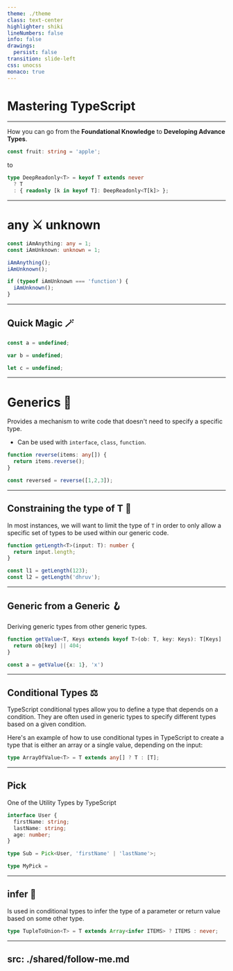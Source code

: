 ```yaml
---
theme: ./theme
class: text-center
highlighter: shiki
lineNumbers: false
info: false
drawings:
  persist: false
transition: slide-left
css: unocss
monaco: true
---
```


# Mastering TypeScript

---

How you can go from the **Foundational Knowledge** to **Developing Advance Types**.

```ts
const fruit: string = 'apple';
```

to

```ts
type DeepReadonly<T> = keyof T extends never
  ? T
  : { readonly [k in keyof T]: DeepReadonly<T[k]> };
```

---

# any ⚔️ unknown

```ts {monaco}
const iAmAnything: any = 1;
const iAmUnknown: unknown = 1;

iAmAnything();
iAmUnknown();

if (typeof iAmUnknown === 'function') {
  iAmUnknown();
}
```

<!-- 
While `any` type is a necessary feature for TypeScript, and is primarily used for backward compatibility with JavaScript, its usage should be limited as much as possible, its excessive use will quickly lead to coding errors that will be difficult to find.
-->

---

## Quick Magic 🪄

<div class="mt-6"></div>

```ts {monaco}
const a = undefined;

var b = undefined;

let c = undefined;
```

<!-- 
It is able to infer the type based on variable type as well
-->

---

# Generics 🧬

Provides a mechanism to write code that doesn't need to specify a specific type.

- Can be used with `interface`, `class`, `function`.

```ts {monaco}
function reverse(items: any[]) {
  return items.reverse();
}

const reversed = reverse([1,2,3]);
```

<!-- 
Upto the caller to specify the type the generic function/class/interface
will be working with.
-->

---

## Constraining the type of T 🚧

In most instances, we will want to limit the type of `T` in order to only allow
a specific set of types to be used within our generic code.

```ts {monaco}
function getLength<T>(input: T): number {
  return input.length;
}

const l1 = getLength(123);
const l2 = getLength('dhruv');
```

---

## Generic from a Generic 🪝

Deriving generic types from other generic types.

```ts {monaco}
function getValue<T, Keys extends keyof T>(ob: T, key: Keys): T[Keys] | number {
  return ob[key] || 404;
}

const a = getValue({x: 1}, 'x')
```

---

## Conditional Types ⚖️

TypeScript conditional types allow you to define a type that depends on a condition. They are often used in generic types to specify different types based on a given condition.

Here's an example of how to use conditional types in TypeScript to create a type that is either an array or a single value, depending on the input:

```ts {monaco}
type ArrayOfValue<T> = T extends any[] ? T : [T];
```

---

## Pick

One of the Utility Types by TypeScript

```ts {monaco}
interface User {
  firstName: string;
  lastName: string;
  age: number;
}

type Sub = Pick<User, 'firstName' | 'lastName'>;

type MyPick = 

```

<!--
<T, K extends keyof T> = {[k in K]: T[k]}
-->

---

## infer 🎲

Is used in conditional types to infer the type of a parameter or return value
based on some other type.

```ts {monaco}
type TupleToUnion<T> = T extends Array<infer ITEMS> ? ITEMS : never;
```

<!-- 
type MyReturnType<T> = T extends () => infer R ? R : never

const foo = () => 1

type Foo = MyReturnType<typeof foo>
-->
<!-- 
type ExtractValueType<T, K extends keyof T> = T extends {[k in K]: infer V} ? V : never;

const obj = {
  name: 'Dhruv',
  age: 21
}

type Bro = ExtractValueType<typeof obj, 'age'>
 -->

---
src: ./shared/follow-me.md
---
